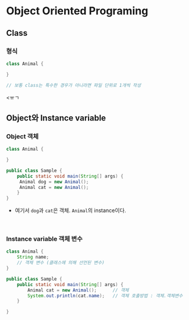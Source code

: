 # Object Oriented Programing

## Class
### 형식
``` Java
class Animal {

}

// 보통 class는 특수한 경우가 아니라면 파일 단위로 1개씩 작성
```
<ㅠㄱ

## Object와 Instance variable
### Object 객체
``` java
class Animal {

}

public class Sample {
    public static void main(String[] args) {
     Animal dog = new Animal();
     Animal cat = new Animal();
    }
}
```
* 여기서 `dog`과 `cat`은 객체. `Animal`의 instance이다.

<br>

### Instance variable 객체 변수

```java
class Animal {
	String name;
    // 객체 변수 (클래스에 의해 선언된 변수)
}

public class Sample {
	public static void main(String[] args) {
		Animal cat = new Animal();	    // 객체
		System.out.println(cat.name);   // 객체 호출방법 : 객체.객체변수
	}

}
```

